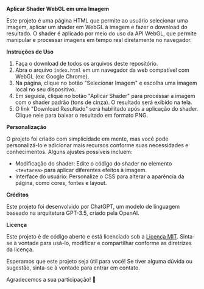 **Aplicar Shader WebGL em uma Imagem**

Este projeto é uma página HTML que permite ao usuário selecionar uma imagem, aplicar um shader em WebGL à imagem e fazer o download do resultado. O shader é aplicado por meio do uso da API WebGL, que permite manipular e processar imagens em tempo real diretamente no navegador.

**Instruções de Uso**

1. Faça o download de todos os arquivos deste repositório.
2. Abra o arquivo `index.html` em um navegador da web compatível com WebGL (ex: Google Chrome).
3. Na página, clique no botão "Selecionar Imagem" e escolha uma imagem local no seu dispositivo.
4. Em seguida, clique no botão "Aplicar Shader" para processar a imagem com o shader padrão (tons de cinza). O resultado será exibido na tela.
5. O link "Download Resultado" será habilitado após a aplicação do shader. Clique nele para baixar o resultado em formato PNG.

**Personalização**

O projeto foi criado com simplicidade em mente, mas você pode personalizá-lo e adicionar mais recursos conforme suas necessidades e conhecimentos. Alguns ajustes possíveis incluem:

- Modificação do shader: Edite o código do shader no elemento ```<textarea>``` para aplicar diferentes efeitos à imagem.
- Interface do usuário: Personalize o CSS para alterar a aparência da página, como cores, fontes e layout.

**Créditos**

Este projeto foi desenvolvido por ChatGPT, um modelo de linguagem baseado na arquitetura GPT-3.5, criado pela OpenAI.

**Licença**

Este projeto é de código aberto e está licenciado sob a [Licença MIT](LICENSE). Sinta-se à vontade para usá-lo, modificar e compartilhar conforme as diretrizes da licença.

Esperamos que este projeto seja útil para você! Se tiver alguma dúvida ou sugestão, sinta-se à vontade para entrar em contato.

Agradecemos a sua participação! 🚀
